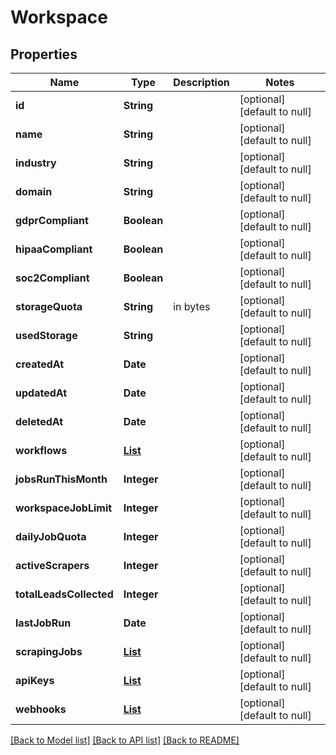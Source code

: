 # Workspace
## Properties

| Name | Type | Description | Notes |
|------------ | ------------- | ------------- | -------------|
| **id** | **String** |  | [optional] [default to null] |
| **name** | **String** |  | [optional] [default to null] |
| **industry** | **String** |  | [optional] [default to null] |
| **domain** | **String** |  | [optional] [default to null] |
| **gdprCompliant** | **Boolean** |  | [optional] [default to null] |
| **hipaaCompliant** | **Boolean** |  | [optional] [default to null] |
| **soc2Compliant** | **Boolean** |  | [optional] [default to null] |
| **storageQuota** | **String** | in bytes | [optional] [default to null] |
| **usedStorage** | **String** |  | [optional] [default to null] |
| **createdAt** | **Date** |  | [optional] [default to null] |
| **updatedAt** | **Date** |  | [optional] [default to null] |
| **deletedAt** | **Date** |  | [optional] [default to null] |
| **workflows** | [**List**](ScrapingWorkflow.md) |  | [optional] [default to null] |
| **jobsRunThisMonth** | **Integer** |  | [optional] [default to null] |
| **workspaceJobLimit** | **Integer** |  | [optional] [default to null] |
| **dailyJobQuota** | **Integer** |  | [optional] [default to null] |
| **activeScrapers** | **Integer** |  | [optional] [default to null] |
| **totalLeadsCollected** | **Integer** |  | [optional] [default to null] |
| **lastJobRun** | **Date** |  | [optional] [default to null] |
| **scrapingJobs** | [**List**](ScrapingJob.md) |  | [optional] [default to null] |
| **apiKeys** | [**List**](APIKey.md) |  | [optional] [default to null] |
| **webhooks** | [**List**](WebhookConfig.md) |  | [optional] [default to null] |

[[Back to Model list]](../README.md#documentation-for-models) [[Back to API list]](../README.md#documentation-for-api-endpoints) [[Back to README]](../README.md)

